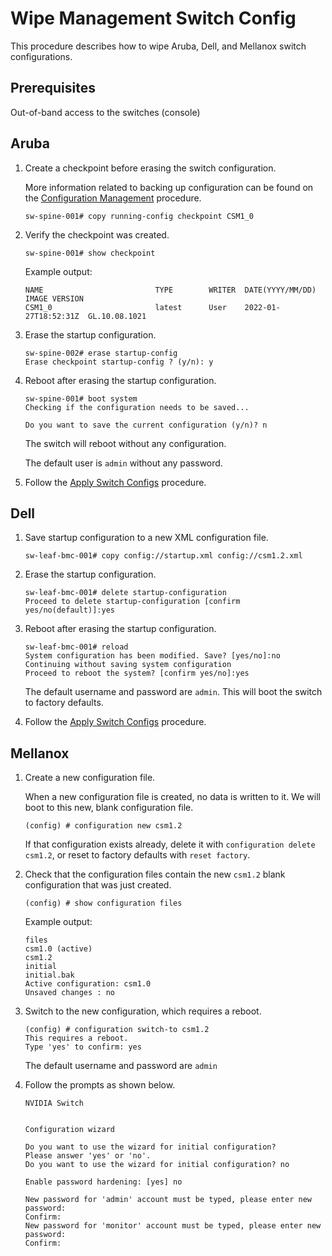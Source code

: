 # Wipe Management Switch Config

This procedure describes how to wipe Aruba, Dell, and Mellanox switch configurations.

## Prerequisites

Out-of-band access to the switches (console)

## Aruba

1. Create a checkpoint before erasing the switch configuration.

   More information related to backing up configuration can be found on the [Configuration Management](config_management.md) procedure.

   ```
   sw-spine-001# copy running-config checkpoint CSM1_0
   ```

1. Verify the checkpoint was created.

   ```
   sw-spine-001# show checkpoint
   ```

   Example output:

   ```
   NAME                         TYPE        WRITER  DATE(YYYY/MM/DD)      IMAGE VERSION
   CSM1_0                       latest      User    2022-01-27T18:52:31Z  GL.10.08.1021
   ```

1. Erase the startup configuration.

   ```
   sw-spine-002# erase startup-config
   Erase checkpoint startup-config ? (y/n): y
   ```

1. Reboot after erasing the startup configuration.

   ```
   sw-spine-001# boot system
   Checking if the configuration needs to be saved...

   Do you want to save the current configuration (y/n)? n
   ```

   The switch will reboot without any configuration.

   The default user is `admin` without any password.

1. Follow the [Apply Switch Configs](apply_switch_configs.md) procedure.

## Dell

1. Save startup configuration to a new XML configuration file.

   ```
   sw-leaf-bmc-001# copy config://startup.xml config://csm1.2.xml
   ```

1. Erase the startup configuration.

   ```
   sw-leaf-bmc-001# delete startup-configuration
   Proceed to delete startup-configuration [confirm yes/no(default)]:yes
   ```

1. Reboot after erasing the startup configuration.

   ```
   sw-leaf-bmc-001# reload
   System configuration has been modified. Save? [yes/no]:no
   Continuing without saving system configuration
   Proceed to reboot the system? [confirm yes/no]:yes
   ```

   The default username and password are `admin`.
   This will boot the switch to factory defaults.

1. Follow the [Apply Switch Configs](apply_switch_configs.md) procedure.

## Mellanox

1. Create a new configuration file.

   When a new configuration file is created, no data is written to it. We will boot to this new, blank configuration file.

   ```
   (config) # configuration new csm1.2
   ```

   If that configuration exists already, delete it with `configuration delete csm1.2`, or reset to factory defaults with `reset factory`.

1. Check that the configuration files contain the new `csm1.2` blank configuration that was just created.

   ```
   (config) # show configuration files
   ```

   Example output:

   ```
   files
   csm1.0 (active)
   csm1.2
   initial
   initial.bak
   Active configuration: csm1.0
   Unsaved changes : no
   ```

1. Switch to the new configuration, which requires a reboot.

   ```
   (config) # configuration switch-to csm1.2
   This requires a reboot.
   Type 'yes' to confirm: yes
   ```

   The default username and password are `admin`

1. Follow the prompts as shown below.

   ```
   NVIDIA Switch


   Configuration wizard

   Do you want to use the wizard for initial configuration?
   Please answer 'yes' or 'no'.
   Do you want to use the wizard for initial configuration? no

   Enable password hardening: [yes] no

   New password for 'admin' account must be typed, please enter new password:
   Confirm:
   New password for 'monitor' account must be typed, please enter new password:
   Confirm:
   ```
